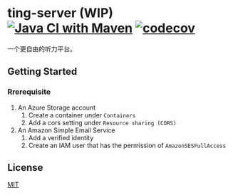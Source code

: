 # ting-server (WIP) [![Java CI with Maven](https://github.com/Frederick-S/ting-server/actions/workflows/build.yml/badge.svg?branch=main)](https://github.com/Frederick-S/ting-server/actions/workflows/build.yml) [![codecov](https://codecov.io/gh/Frederick-S/ting-server/branch/main/graph/badge.svg?token=2ZS54PB3DB)](https://codecov.io/gh/Frederick-S/ting-server)
一个更自由的听力平台。

## Getting Started
### Rrerequisite
1. An Azure Storage account
    1. Create a container under `Containers`
    2. Add a cors setting under `Resource sharing (CORS)`
2. An Amazon Simple Email Service
    1. Add a verified identity
    2. Create an IAM user that has the permission of `AmazonSESFullAccess`

## License
[MIT](LICENSE)
